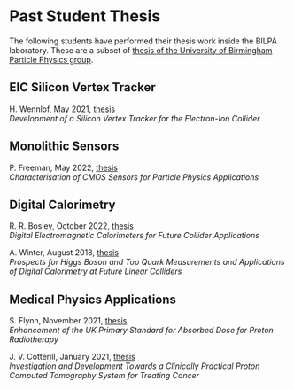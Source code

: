 # Past Student Thesis

The following students have performed their thesis work inside the BILPA laboratory. These are a subset of [thesis of the University of Birmingham Particle Physics group](http://www.ep.ph.bham.ac.uk/index.php?page=publications/thesis/index).

## EIC Silicon Vertex Tracker

H. Wennlof, May 2021, [thesis](http://www.ep.ph.bham.ac.uk/publications/thesis/hlow_thesis.pdf)  
*Development of a Silicon Vertex Tracker for the Electron-Ion Collider*

## Monolithic Sensors

P. Freeman, May 2022, [thesis](http://www.ep.ph.bham.ac.uk/publications/thesis/freeman_thesis.pdf)  
*Characterisation of CMOS Sensors for Particle Physics Applications*

## Digital Calorimetry

R. R. Bosley, October 2022, [thesis](http://www.ep.ph.bham.ac.uk/publications/thesis/rrb_thesis.pdf)  
*Digital Electromagnetic Calorimeters for Future Collider Applications*

A. Winter, August 2018, [thesis](http://www.ep.ph.bham.ac.uk/publications/thesis/aw_thesis.pdf)  
*Prospects for Higgs Boson and Top Quark Measurements and Applications of Digital Calorimetry at Future Linear Colliders*

## Medical Physics Applications

S. Flynn, November 2021, [thesis](http://www.ep.ph.bham.ac.uk/publications/thesis/flynn_thesis.pdf)  
*Enhancement of the UK Primary Standard for Absorbed Dose for Proton Radiotherapy*

J. V. Cotterill, January 2021, [thesis](http://www.ep.ph.bham.ac.uk/publications/thesis/jvc_thesis.pdf)  
*Investigation and Development Towards a Clinically Practical Proton Computed Tomography System for Treating Cancer*


